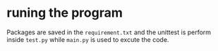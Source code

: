 # runing the program
Packages are saved in the `requirement.txt`
and the unittest is perform inside `test.py`
while `main.py` is used to excute the code.

